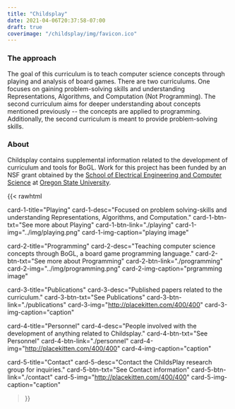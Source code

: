 ```yaml
---
title: "Childsplay"
date: 2021-04-06T20:37:58-07:00
draft: true
coverimage: "/childsplay/img/favicon.ico"
---
```


### The approach
The goal of this curriculum is to teach computer science concepts through playing and analysis of board games. There are two curriculums. One focuses on gaining problem-solving skills and understanding Representations, Algorithms, and Computation (Not Programming). The second curriculum aims for deeper understanding about concepts mentioned previously -- the concepts are applied to programming. Additionally, the second curriculum is meant to provide problem-solving skills.


### About
Childsplay contains supplemental information related to the development of curriculum and tools
for BoGL. Work for this project has been funded by an NSF grant obtained by the [School of
Electrical Engineering and Computer Science](https://eecs.oregonstate.edu/) at [Oregon State University](https://oregonstate.edu/).


<!-- Large buttons at bottom of bage/supplemental nav bar -->
{{< rawhtml 
  
  card-1-title="Playing" 
  card-1-desc="Focused on problem solving-skills and understanding Representations, Algorithms, and Computation."
  card-1-btn-txt="See more about Playing"
  card-1-btn-link="./playing"
  card-1-img="../img/playing.png"
  card-1-img-caption="playing image"

  card-2-title="Programming" 
  card-2-desc="Teaching computer science concepts through BoGL, a board game programming language."
  card-2-btn-txt="See more about Programming"
  card-2-btn-link="./programming"
  card-2-img="../img/programming.png"
  card-2-img-caption="prgramming image"

  card-3-title="Publications" 
  card-3-desc="Published papers related to the curriculum."
  card-3-btn-txt="See Publications"
  card-3-btn-link="./publications"
  card-3-img="http://placekitten.com/400/400"
  card-3-img-caption="caption"

  card-4-title="Personnel" 
  card-4-desc="People involved with the development of anything related to Childsplay."
  card-4-btn-txt="See Personnel"
  card-4-btn-link="./personnel"
  card-4-img="http://placekitten.com/400/400"
  card-4-img-caption="caption"

  card-5-title="Contact" 
  card-5-desc="Contact the ChildsPlay research group for inquiries."
  card-5-btn-txt="See Contact information"
  card-5-btn-link="./contact"
  card-5-img="http://placekitten.com/400/400"
  card-5-img-caption="caption"

>}}
